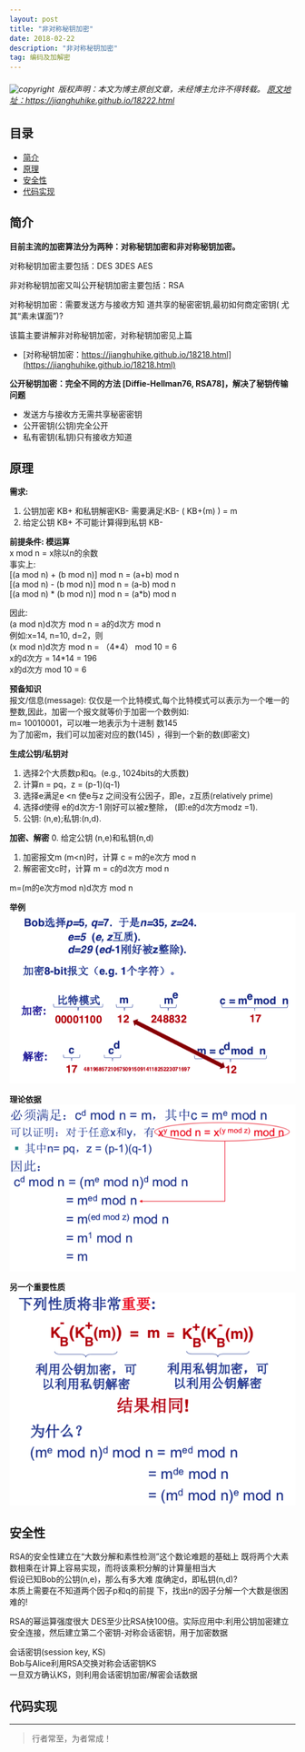 ```yaml
---
layout: post
title: "非对称秘钥加密"
date: 2018-02-22 
description: "非对称秘钥加密"
tag: 编码及加解密
---
```



<h6>
  <img src="https://robotkang-1257995526.cos.ap-chengdu.myqcloud.com/icon/copyright.png" alt="copyright" style="display:inline;margin-bottom: -5px;" width="20" height="20"> 版权声明：本文为博主原创文章，未经博主允许不得转载。

  <a target="_blank" href="https://jianghuhike.github.io/18222.html">
  原文地址：https://jianghuhike.github.io/18222.html 
  </a>
</h6>



## 目录
* [简介](#content0)
* [原理](#content1)
* [安全性](#content2)
* [代码实现](#content3)



## <a id="content0"></a> 简介
**目前主流的加密算法分为两种：对称秘钥加密和非对称秘钥加密。**

对称秘钥加密主要包括：DES 3DES AES

非对称秘钥加密又叫公开秘钥加密主要包括：RSA

对称秘钥加密：需要发送方与接收方知 道共享的秘密密钥,最初如何商定密钥( 尤其“素未谋面”)?

该篇主要讲解非对称秘钥加密，对称秘钥加密见上篇   
- [对称秘钥加密：https://jianghuhike.github.io/18218.html](https://jianghuhike.github.io/18218.html)   

**公开秘钥加密：完全不同的方法 [Diffie-Hellman76, RSA78]，解决了秘钥传输问题**
- 发送方与接收方无需共享秘密密钥
- 公开密钥(公钥)完全公开
- 私有密钥(私钥)只有接收方知道
 


## <a id="content1"></a> 原理

**需求:**
1. 公钥加密 KB+ 和私钥解密KB- 需要满足:KB- ( KB+(m) ) = m
2. 给定公钥 KB+ 不可能计算得到私钥 KB-

**前提条件: 模运算**    
x mod n = x除以n的余数     
事实上:    
[(a mod n) + (b mod n)] mod n = (a+b) mod n    
[(a mod n) - (b mod n)] mod n = (a-b) mod n    
[(a mod n) * (b mod n)] mod n = (a*b) mod n  

因此:    
(a mod n)d次方 mod n = a的d次方 mod n    
例如:x=14, n=10, d=2，则   
(x mod n)d次方 mod n = （4\*4） mod 10 = 6      
x的d次方 = 14\*14 = 196     
x的d次方 mod 10 = 6   

**预备知识**    
报文/信息(message): 仅仅是一个比特模式,每个比特模式可以表示为一个唯一的整数,因此，加密一个报文就等价于加密一个数例如:            
m= 10010001，可以唯一地表示为十进制 数145     
为了加密m，我们可以加密对应的数(145) ，得到一个新的数(即密文)   


**生成公钥/私钥对**    
1. 选择2个大质数p和q。(e.g., 1024bits的大质数)
2. 计算n = pq，z = (p-1)(q-1)  
3. 选择e满足e <n 使e与z 之间没有公因子，即e，z互质(relatively prime)
4. 选择d使得 e的d次方-1 刚好可以被z整除， (即:e的d次方modz =1).
5. 公钥: (n,e);私钥:(n,d). 

**加密、解密**
0. 给定公钥 (n,e)和私钥(n,d)
1. 加密报文m (m<n)时，计算 c = m的e次方 mod n
2. 解密密文c时，计算 m = c的d次方 mod n  
 
m=(m的e次方mod n)d次方 mod n 

**举例**
<img src="/images/encrypted/rsa1.png" alt="img">

**理论依据**
<img src="/images/encrypted/rsa2.png" alt="img">

**另一个重要性质**
<img src="/images/encrypted/rsa3.png" alt="img">




## <a id="content2"></a> 安全性

RSA的安全性建立在“大数分解和素性检测”这个数论难题的基础上
既将两个大素数相乘在计算上容易实现，而将该乘积分解的计算量相当大    
假设已知Bob的公钥(n,e)，那么有多大难 度确定d，即私钥(n,d)?    
本质上需要在不知道两个因子p和q的前提 下，找出n的因子分解一个大数是很困难的!  

RSA的幂运算强度很大 DES至少比RSA快100倍。实际应用中:利用公钥加密建立安全连接，然后建立第二个密钥-对称会话密钥，用于加密数据 

会话密钥(session key, KS)       
Bob与Alice利用RSA交换对称会话密钥KS     
一旦双方确认KS，则利用会话密钥加密/解密会话数据     


## <a id="content3"></a> 代码实现





----------
>  行者常至，为者常成！


